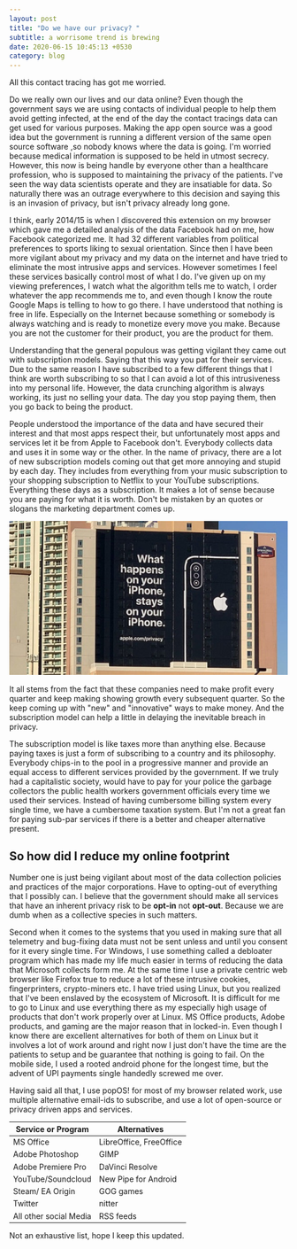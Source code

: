 ```yaml
---
layout: post
title: "Do we have our privacy? "
subtitle: a worrisome trend is brewing
date: 2020-06-15 10:45:13 +0530
category: blog
---
```

All this contact tracing has got me worried.

Do we really own our lives and our data online? Even though the government says we are using contacts of individual people to help them avoid getting infected, at the end of the day the contact tracings data can get used for various purposes. Making the app open source was a good idea but the government is running a different version of the same open source software ,so nobody knows where the data is going. I'm worried because medical information is supposed to be held in utmost secrecy. However, this now is being handle by everyone other than a healthcare profession, who is supposed to maintaining the privacy of the patients. I've seen the way data scientists operate and they are insatiable for data. So naturally there was an outrage everywhere to this decision and saying this is an invasion of privacy, but isn't privacy already long gone.

I think,  early 2014/15 is when I discovered this extension on my browser which gave me a detailed analysis of the data Facebook had on me, how Facebook categorized me. It had 32 different variables from political preferences to sports liking to sexual orientation. Since then I have been more vigilant about my privacy and my data on the internet and have tried to eliminate the most intrusive apps and services. However sometimes I feel these services basically control most of what I do. I've given up on my viewing preferences, I watch what the algorithm tells me to watch, I order whatever the app recommends me to, and even though I know the route Google Maps is telling to how to go there. I have understood that nothing is free in life. Especially on the Internet because something or somebody is always watching and is ready to monetize every move you make. Because you are not the customer for their product, you are the product for them.

Understanding that the general populous was getting vigilant they came out with subscription models. Saying that this way you pat for their services. Due to the same reason I have subscribed to a few different things that I think are worth subscribing to so that I can avoid a lot of this intrusiveness into my personal life. However, the data crunching algorithm is always working, its just no selling your data. The day you stop paying them, then you go back to being the product.

People  understood the importance of the data and have secured their interest and that most apps respect their, but  unfortunately most apps and services let it be from Apple to Facebook don't. Everybody collects data and uses it in some way or the other.  In the name of privacy, there are a lot of new subscription models coming out that get more annoying and stupid by each day. They includes from everything from your music subscription to your shopping subscription to Netflix to your YouTube subscriptions. Everything these days as a subscription. It makes a lot of sense because you are paying for what it is worth. Don't be mistaken by an quotes or slogans the marketing department comes up.

![Apple ad in Las Vegas on Privacy](/img/posts/apple.jpg "Apple ad in Las Vegas on Privacy")

It all stems from the fact that these companies need to make profit every quarter and keep making showing growth every subsequent quarter. So the keep coming up with "new" and "innovative" ways to make money. And the subscription model can help a little in delaying the inevitable breach in privacy.

The subscription model is like taxes more than anything else. Because paying taxes is just a form of subscribing to a country and its philosophy. Everybody chips-in to the pool in a progressive manner and provide an equal access to different services provided by the government. If we truly had a capitalistic society, would have to pay for your police the garbage collectors the public health workers government officials every time we used their services. Instead of having cumbersome billing system every single time, we have a cumbersome taxation system. But I'm not a great fan for paying sub-par services if there is a better and cheaper alternative present.

## So how did I reduce my online footprint
Number one is just being vigilant about most of the data collection policies and practices of the major corporations. Have to opting-out of everything that I possibly can. I believe that the government should make all services that have an inherent privacy risk to be **opt-in** not **opt-out**. Because we are dumb when as a collective species in such matters.

Second when it comes to the systems that you used in making sure that all telemetry and bug-fixing data must not be sent unless and until you consent for it every single time. For Windows, I use something called a debloater program which has made my life much easier in terms of reducing the data that Microsoft collects form me. At the same time I use a private centric web browser like Firefox true to reduce a lot of these intrusive cookies, fingerprinters, crypto-miners etc. I have tried using Linux, but you realized that I've been enslaved by the ecosystem of Microsoft. It is difficult for me to go to Linux and use everything there as my especially high usage of products that don't work properly over at Linux. MS Office products, Adobe products, and gaming are the major reason that in locked-in. Even though I know there are excellent alternatives for both of them on Linux but it involves a lot of work around and right now I just don't have the time are the patients to setup and be guarantee that nothing is going to fail. On the mobile side, I used a rooted android phone for the longest time, but the advent of UPI payments single handedly screwed me over.

Having said all that, I use popOS! for most of my browser related work, use multiple alternative email-ids to subscribe, and use a lot of open-source or privacy driven apps and services.

| Service or Program     | Alternatives            |
|------------------------|-------------------------|
| MS Office              | LibreOffice, FreeOffice |
| Adobe Photoshop        | GIMP                    |
| Adobe Premiere Pro     | DaVinci Resolve         |
| YouTube/Soundcloud     | New Pipe for Android    |
| Steam/ EA Origin       | GOG games               |
| Twitter                | nitter                  |
| All other social Media | RSS feeds               |

Not an exhaustive list, hope I keep this updated.
